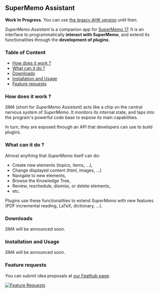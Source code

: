 ## SuperMemo Assistant

**Work In Progress**. You can use [the legacy AHK version](https://github.com/supermemo/SuperMemoScripts) until then.

*SuperMemo Assistant* is a companion app for [SuperMemo 17](https://super-memo.com/supermemo17.html). It is an interface to programmatically **interact with SuperMemo**, and extend its functionalities through the **development of plugins**.

### Table of Content
- [How does it work ?](#how-does-it-work-)
- [What can it do ?](#what-can-it-do-)
- [Downloads](#downloads)
- [Installation and Usage](#installation-and-usage)
- [Feature requests](#feature-requests)

### How does it work ?

*SMA* (short for *SuperMemo Assistant*) acts like a chip on the central nervous system of *SuperMemo*. It monitors its internal state, and taps into the program's powerful code base to expose its main capabilities.

In turn, they are exposed through an API that developers can use to build plugins.

### What can it do ?

Almost anything that *SuperMemo* itself can do:
- Create new elements (topics, items, ...),
- Change displayed content (html, images, ...)
- Navigate to new elements,
- Browse the Knowledge Tree,
- Review, reschedule, dismiss, or delete elements,
- etc.

Plugins use these functionalities to extend *SuperMemo* with new features (PDF incremental reading, LaTeX, dictionary, ...).

### Downloads

*SMA* will be announced soon.

### Installation and Usage

*SMA* will be announced soon.

### Feature requests

You can submit idea proposals at [our Feathub page](https://feathub.com/supermemo/SuperMemoAssistant).

[![Feature Requests](http://feathub.com/supermemo/SuperMemoAssistant?format=svg)](http://feathub.com/supermemo/SuperMemoAssistant)

